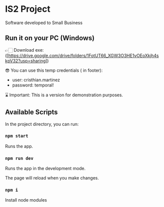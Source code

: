 # IS2 Project
Software developed to Small Business

## Run it on your PC (Windows)
👉🏻 Download exe: ([https://drive.google.com/drive/folders/1FotUT66_XGW3O3HE1vOEoXkjh4skpV32?usp=sharing])

😎 You can use this temp credentials (<Panel de Control> in footer):
- user: cristhian.martinez
- password: temporal!

⌛️ Important: This is a version for demonstration purposes.

## Available Scripts

In the project directory, you can run:

### `npm start`

Runs the app.

### `npm run dev`

Runs the app in the development mode.

The page will reload when you make changes.

### `npm i`
Install node modules
